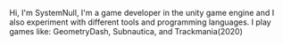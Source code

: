 Hi, I'm SystemNull,
I'm a game developer in the unity game engine and I also experiment with different tools and programming languages.
I play games like: GeometryDash, Subnautica, and Trackmania(2020)

<!---
SystemNull/SystemNull is a ✨ special ✨ repository because its `README.md` (this file) appears on your GitHub profile.
You can click the Preview link to take a look at your changes.
--->
